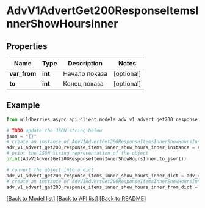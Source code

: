 # AdvV1AdvertGet200ResponseItemsInnerShowHoursInner


## Properties

Name | Type | Description | Notes
------------ | ------------- | ------------- | -------------
**var_from** | **int** | Начало показа | [optional] 
**to** | **int** | Конец показа | [optional] 

## Example

```python
from wildberries_async_api_client.models.adv_v1_advert_get200_response_items_inner_show_hours_inner import AdvV1AdvertGet200ResponseItemsInnerShowHoursInner

# TODO update the JSON string below
json = "{}"
# create an instance of AdvV1AdvertGet200ResponseItemsInnerShowHoursInner from a JSON string
adv_v1_advert_get200_response_items_inner_show_hours_inner_instance = AdvV1AdvertGet200ResponseItemsInnerShowHoursInner.from_json(json)
# print the JSON string representation of the object
print(AdvV1AdvertGet200ResponseItemsInnerShowHoursInner.to_json())

# convert the object into a dict
adv_v1_advert_get200_response_items_inner_show_hours_inner_dict = adv_v1_advert_get200_response_items_inner_show_hours_inner_instance.to_dict()
# create an instance of AdvV1AdvertGet200ResponseItemsInnerShowHoursInner from a dict
adv_v1_advert_get200_response_items_inner_show_hours_inner_from_dict = AdvV1AdvertGet200ResponseItemsInnerShowHoursInner.from_dict(adv_v1_advert_get200_response_items_inner_show_hours_inner_dict)
```
[[Back to Model list]](../README.md#documentation-for-models) [[Back to API list]](../README.md#documentation-for-api-endpoints) [[Back to README]](../README.md)


